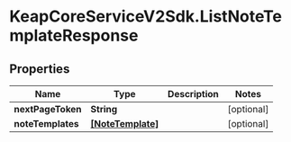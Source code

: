 # KeapCoreServiceV2Sdk.ListNoteTemplateResponse

## Properties

Name | Type | Description | Notes
------------ | ------------- | ------------- | -------------
**nextPageToken** | **String** |  | [optional] 
**noteTemplates** | [**[NoteTemplate]**](NoteTemplate.md) |  | [optional] 


